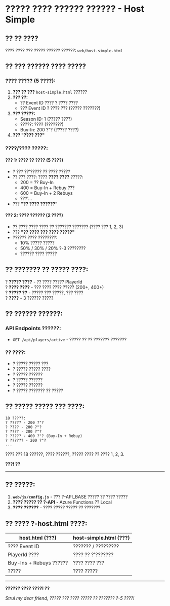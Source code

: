 # ????? ???? ?????? ?????? - Host Simple

## ?? ?? ????

???? ???? ??? ????? ?????? ??????: `web/host-simple.html`

## ?? ??? ?????? ???? ?????

### ???? ????? (5 ????):

1. **??? ?? ???** `host-simple.html` ??????
2. **??? ??:**
   - ?? Event ID ???? ? ???? ????
   - ??? Event ID ? ???? ??? (????? ???????)
3. **??? ?????:**
   - Season ID: 1 (????? ????)
   - ?????: ???? (???????)
   - Buy-In: 200 ?"? (????? ????)
4. **??? "???? ???"**

### ????/???? ?????:

#### ??? 1: ???? ?? ???? (5 ????)
- ? ??? ??'????? ?? ???? ?????
- ?? ??? ????: ???? **???? ????** ?????:
  - 200 = ?? Buy-In
  - 400 = Buy-In + Rebuy ???
  - 600 = Buy-In + 2 Rebuys
  - ???'...
- ??? **"?? ???? ??????"**

#### ??? 2: ???? ?????? (2 ????)
- ?? ???? ???? ???? ?? ??????? ??????? (???? ??? 1, 2, 3)
- ??? **"?? ???? ??? ???? ?????"**
- ?????? ???? ????????:
  - 10% ????? ?????
  - 50% / 30% / 20% ?-3 ????????
  - ?????? ???? ?????

## ?? ??????? ?? ????? ????:

? **????? ????** - ?? ???? ????? PlayerId  
? **???? ????** - ??? ???? ???? ????? (200+, 400+)  
? **????? ??** - ????? ??? ?????, ??? ????  
? **????** - 3 ?????? ?????  

## ?? ?????? ??????:

### API Endpoints ??????:
- `GET /api/players/active` - ????? ?? ?? ??????? ???????

### ?? ????:
- ? ????? ????? ???
- ? ????? ????? ????
- ? ????? ??????
- ? ????? ??????
- ? ????? ??????
- ? ????? ??????? ?? ?????

## ?? ????? ????? ??? ????:

```
18 ?????:
? ????? - 200 ?"?
? ???? - 200 ?"?
? ???? - 200 ?"?
? ????? - 400 ?"? (Buy-In + Rebuy)
? ?????? - 200 ?"?
...
```

???? ??? 18 ??????, ???? ??????, ????? ???? ?? ???? 1, 2, 3.

**???! ??**

---

## ?? ?????:

1. **`web/js/config.js`** - ??? ?-API_BASE ????? ?? ???? ?????
2. **???? ????? ?? ?-API** - Azure Functions ?? Local
3. **???? ??????** - ???? ????? ????? ?? ???????

## ?? ???? ?-host.html ????:

| host.html (???) | host-simple.html (???) |
|-----------------|------------------------|
| ???? Event ID | ??????? / ????????? |
| PlayerId ???? | ???? ?? ?'??????? |
| Buy-Ins + Rebuys ?????? | ???? ???? ??? |
| ????? | ???? ????? |

---

**?????? ???? ????! ??**

*Strul my dear friend, ????? ??? ???? ????? ?? ??????? ?-5 ????!*
